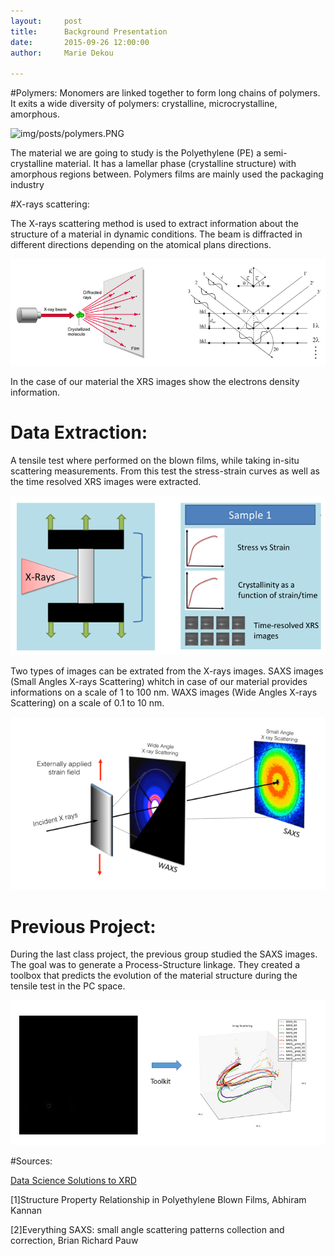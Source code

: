 ```yaml
---
layout:     post
title:      Background Presentation
date:       2015-09-26 12:00:00
author:     Marie Dekou

---
```

<!-- Start Writing Below in Markdown -->


#Polymers:
Monomers are linked together to form long chains of polymers. It exits a wide diversity of polymers: crystalline, microcrystalline, amorphous.

![img/posts/polymers.PNG]("img/posts/polymers.PNG")

The material we are going to study is the Polyethylene (PE) a semi-crystalline material. It has a lamellar phase (crystalline structure) with amorphous regions between. Polymers films are mainly used the packaging industry 

#X-rays scattering:

The X-rays scattering method is used to extract information about the structure of a material in dynamic conditions. The beam is diffracted in different directions depending on the atomical plans directions.

![X-rays scattering principle](img/posts/diffraction.PNG) 

In the case of our material the XRS images show the electrons density information. 

# Data Extraction:

A tensile test where performed on the blown films, while taking in-situ scattering measurements. 
From this test the stress-strain curves as well as the time resolved XRS images were extracted.

![process conditions and data extraction](img/posts/process.PNG)

Two types of images can be extrated from the X-rays images. 
SAXS images (Small Angles X-rays Scattering) whitch in case of our material provides informations on a scale of 1 to 100 nm.
WAXS images (Wide Angles X-rays Scattering) on a scale of 0.1 to 10 nm.

![SAXS vs WAXS](img/posts/SA_WA.PNG)

# Previous Project:

During the last class project, the previous group studied the SAXS images. The goal was to generate a Process-Structure linkage.
They created a toolbox that predicts the evolution of the material structure during the tensile test in the PC space.

![previous project prediction model in the PC space](img/posts/previous_project.PNG)


#Sources:

[Data Science Solutions to XRD](http://materials-informatics-class-fall2014.github.io/MIC-XRD-Polymer/)

[1]Structure Property Relationship in Polyethylene Blown Films, Abhiram Kannan

[2]Everything SAXS: small angle scattering patterns collection and correction, Brian Richard Pauw
